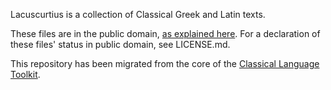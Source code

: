 Lacuscurtius is a collection of Classical Greek and Latin texts.

These files are in the public domain, [as explained here](http://thelatinlibrary.com/about.html). For a declaration of these files' status in public domain, see LICENSE.md.

This repository has been migrated from the core of the [Classical Language Toolkit](https://github.com/kylepjohnson/cltk).

